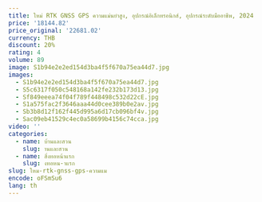 ```yaml
---
title: ใหม่ RTK GNSS GPS ความแม่นยําสูง, อุปกรณ์อิเล็กทรอนิกส์, อุปกรณ์ระดับมืออาชีพ, 2024
price: '18144.82'
price_original: '22681.02'
currency: THB
discount: 20%
rating: 4
volume: 89
image: S1b94e2e2ed154d3ba4f5f670a75ea44d7.jpg
images:
  - S1b94e2e2ed154d3ba4f5f670a75ea44d7.jpg
  - S5c6317f050c548168a142fe232b173d13.jpg
  - Sf849eeea74f04f789f448498c532d22cE.jpg
  - S1a575fac2f3646aaa44d0cee389b0e2av.jpg
  - Sb3b8d12f162f445d995a6d17cb096bf4v.jpg
  - Sac09eb41529c4ec0a58699b4156c74cca.jpg
video: ''
categories:
  - name: บ้านและสวน
    slug: านและสวน
  - name: สิ่งทอหน้าแรก
    slug: งทอหน-าแรก
slug: ใหม-rtk-gnss-gps-ความแม
encode: oFSmSu6
lang: th
---
```

  